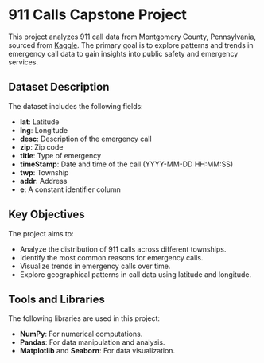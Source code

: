 # 911 Calls Capstone Project

This project analyzes 911 call data from Montgomery County, Pennsylvania, sourced from [Kaggle](https://www.kaggle.com/mchirico/montcoalert). The primary goal is to explore patterns and trends in emergency call data to gain insights into public safety and emergency services.

## Dataset Description

The dataset includes the following fields:

- **lat**: Latitude
- **lng**: Longitude
- **desc**: Description of the emergency call
- **zip**: Zip code
- **title**: Type of emergency
- **timeStamp**: Date and time of the call (YYYY-MM-DD HH:MM:SS)
- **twp**: Township
- **addr**: Address
- **e**: A constant identifier column

## Key Objectives

The project aims to:

- Analyze the distribution of 911 calls across different townships.
- Identify the most common reasons for emergency calls.
- Visualize trends in emergency calls over time.
- Explore geographical patterns in call data using latitude and longitude.

## Tools and Libraries

The following libraries are used in this project:

- **NumPy**: For numerical computations.
- **Pandas**: For data manipulation and analysis.
- **Matplotlib** and **Seaborn**: For data visualization.
